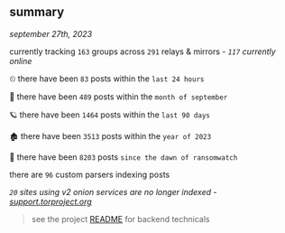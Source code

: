 
## summary
_september 27th, 2023_

currently tracking `163` groups across `291` relays & mirrors - _`117` currently online_

⏲ there have been `83` posts within the `last 24 hours`

🦈 there have been `489` posts within the `month of september`

🪐 there have been `1464` posts within the `last 90 days`

🏚 there have been `3513` posts within the `year of 2023`

🦕 there have been `8203` posts `since the dawn of ransomwatch`

there are `96` custom parsers indexing posts

_`20` sites using v2 onion services are no longer indexed - [support.torproject.org](https://support.torproject.org/onionservices/v2-deprecation/)_

> see the project [README](https://github.com/joshhighet/ransomwatch#ransomwatch--) for backend technicals
